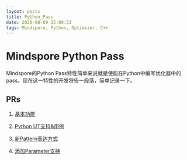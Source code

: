 ```yaml
---
layout: posts
title: Python_Pass
date: 2020-08-09 15:00:53
tags: Mindspore, Python, Optimizer, C++
---
```


# Mindspore Python Pass

Mindspore的Python Pass特性简单来说就是使能在Python中编写优化器中的pass。现在这一特性的开发将告一段落，简单记录一下。

## PRs

1. [基本功能](https://gitee.com/mindspore/mindspore/pulls/2478)

2. [Python UT支持&用例](https://gitee.com/mindspore/mindspore/pulls/2963)
3. [新Pattern表达方式](https://gitee.com/mindspore/mindspore/pulls/3715)
4. [添加Parameter支持](https://gitee.com/mindspore/mindspore/pulls/4126)